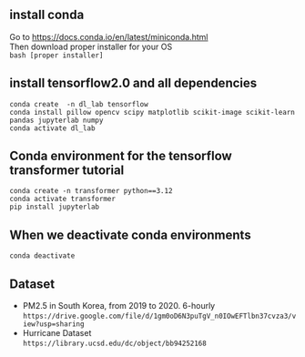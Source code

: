 ## install conda <br />
Go to https://docs.conda.io/en/latest/miniconda.html <br />
Then download proper installer for your OS  <br />
`bash [proper installer] ` <br />
## install tensorflow2.0 and all dependencies <br />
`conda create  -n dl_lab tensorflow` <br />
`conda install pillow opencv scipy matplotlib scikit-image scikit-learn pandas jupyterlab numpy` <br />
`conda activate dl_lab` <br />
## Conda environment for the tensorflow transformer tutorial <br />
`conda create -n transformer python==3.12` <br />
`conda activate transformer` <br />
`pip install jupyterlab`<br />
## When we deactivate conda environments <br />
`conda deactivate`
## Dataset <br />
- PM2.5 in South Korea, from 2019 to 2020. 6-hourly <br />
`https://drive.google.com/file/d/1gm0oD6N3puTgV_n0IOwEFTlbn37cvza3/view?usp=sharing`
- Hurricane Dataset <br />
`https://library.ucsd.edu/dc/object/bb94252168`
